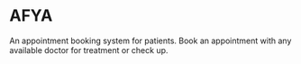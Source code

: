 # AFYA
An appointment booking system for patients. Book an appointment with any available doctor for treatment or check up.
